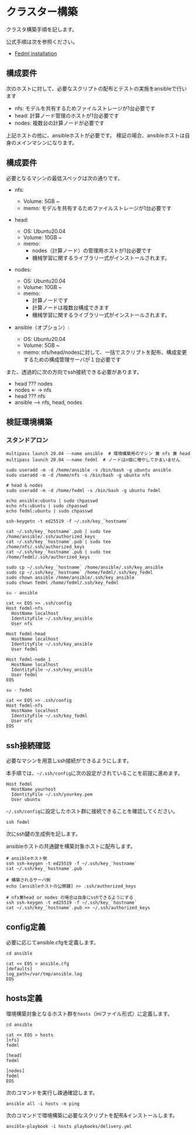 # クラスター構築

クラスタ構築手順を記します。

公式手順は次を参照ください。

- [Fedml installation](https://doc.fedml.ai/user_guide/open_source/installation/installation-distributed-computing.html)


## 構成要件

次のホストに対して、必要なスクリプトの配布とテストの実施をansibleで行います

- nfs: モデルを共有するためファイルストレージが1台必要です
- head: 計算ノード管理のホストが1台必要です
- nodes: 複数台の計算ノードが必要です

上記ホストの他に、ansibleホストが必要です。
検証の場合、ansibleホストは自身のメインマシンになります。


## 構成要件

必要となるマシンの最低スペックは次の通りです。


- nfs:
    - Volume: 5GB ~
    - memo: モデルを共有するためファイルストレージが1台必要です

- head:
    - OS: Ubuntu20.04
    - Volume: 10GB ~
    - memo:
        - nodes（計算ノード）の管理用ホストが1台必要です
        - 機械学習に関するライブラリ一式がインストールされます。

- nodes:
    - OS: Ubuntu20.04
    - Volume: 10GB ~
    - memo:
        - 計算ノードです
        - 計算ノードは複数台構成できます
        - 機械学習に関するライブラリ一式がインストールされます。

- ansible（オプション）:
    - OS: Ubuntu20.04
    - Volume: 5GB ~
    - memo: nfs/head/nodesに対して、一括でスクリプトを配布、構成変更するための構成管理サーバが１台必要です


また、透過的に次の方向でssh接続できる必要があります。

- head  ???  nodes
- nodes <- -> nfs
- head ??? nfs
- ansible --> nfs, head, nodes


## 検証環境構築


### スタンドアロン

```
multipass launch 20.04 --name ansible  # 環境構築用のマシン 兼 nfs 兼 head
multipass launch 20.04 --name fedml  # ノードはn個に増やしてかまいません
```

```
sudo useradd -m -d /home/ansible -s /bin/bash -g ubuntu ansible
sudo useradd -m -d /home/nfs -s /bin/bash -g ubuntu nfs

# head & nodes
sudo useradd -m -d /home/fedml -s /bin/bash -g ubuntu fedml

echo ansible:ubuntu | sudo chpasswd
echo nfs:ubuntu | sudo chpasswd
echo fedml:ubuntu | sudo chpasswd

ssh-keygetn -t ed25519 -f ~/.ssh/key_`hostname`

cat ~/.ssh/key_`hostname`.pub | sudo tee /home/ansible/.ssh/authorized_keys
cat ~/.ssh/key_`hostname`.pub | sudo tee /home/nfs/.ssh/authorized_keys
cat ~/.ssh/key_`hostname`.pub | sudo tee /home/fedml/.ssh/authorized_keys

sudo cp ~/.ssh/key_`hostname` /home/ansible/.ssh/key_ansible
sudo cp ~/.ssh/key_`hostname` /home/fedml/.ssh/key_fedml
sudo chown ansible /home/ansible/.ssh/key_ansible
sudo chown fedml /home/fedml/.ssh/key_fedml
```


```
su - ansible

cat << EOS >> .ssh/config
Host fedml-nfs
  HostName localhost
  IdentityFile ~/.ssh/key_ansible
  User nfs

Host fedml-head
  HostName localhost
  IdentityFile ~/.ssh/key_ansible
  User fedml

Host fedml-node_1
  HostName localhost
  IdentityFile ~/.ssh/key_ansible
  User fedml
EOS
```

```
su - fedml

cat << EOS >> .ssh/config
Host fedml-nfs
  HostName localhost
  IdentityFile ~/.ssh/key_fedml
  User nfs
EOS
```



## ssh接続確認

必要なマシンを用意しssh接続ができるようにします。

本手順では、`~/.ssh/config`に次の設定がされていることを前提に進めます。

```
Host fedml
  HostName yourhost
  IdentityFile ~/.ssh/yourkey.pem
  User ubuntu
```

`~/.ssh/config`に設定したホスト群に接続できることを確認してください。

```
ssh fedml
```

次にssh鍵の生成例を記します。

ansibleホストの共通鍵を構築対象ホストに配布します。

```
# ansibleホスト側
ssh ssh-keygen -t ed25519 -f ~/.ssh/key_`hostname`
cat ~/.ssh/key_`hostname`.pub

# 構築されるサーバ側
echo [ansibleホストの公開鍵] >> .ssh/authorized_keys
```



```
# nfs兼head or nodes の場合は自身にsshできるようにする
ssh ssh-keygen -t ed25519 -f ~/.ssh/key_`hostname`
cat ~/.ssh/key_`hostname`.pub >> ~/.ssh/authorized_keys
```



## config定義

必要に応じてansible.cfgを定義します。

```
cd ansible

cat << EOS > ansible.cfg
[defaults]
log_path=/var/tmp/ansible.log
EOS
```


## hosts定義

環境構築対象となるホスト群を`hosts`（iniファイル形式）に定義します。

```
cd ansible

cat << EOS > hosts
[nfs]
fedml

[head]
fedml

[nodes]
fedml
EOS
```

次のコマンドを実行し疎通確認します。

```
ansible all -i hosts -m ping
```

次のコマンドで環境構築に必要なスクリプトを配布&インストールします。

```
ansible-playbook -i hosts playbooks/delivery.yml
```
